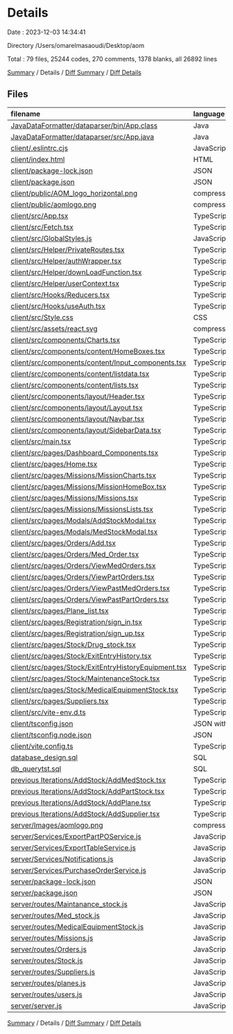 # Details

Date : 2023-12-03 14:34:41

Directory /Users/omarelmasaoudi/Desktop/aom

Total : 79 files,  25244 codes, 270 comments, 1378 blanks, all 26892 lines

[Summary](results.md) / Details / [Diff Summary](diff.md) / [Diff Details](diff-details.md)

## Files
| filename | language | code | comment | blank | total |
| :--- | :--- | ---: | ---: | ---: | ---: |
| [JavaDataFormatter/dataparser/bin/App.class](/JavaDataFormatter/dataparser/bin/App.class) | Java | 56 | 0 | 0 | 56 |
| [JavaDataFormatter/dataparser/src/App.java](/JavaDataFormatter/dataparser/src/App.java) | Java | 78 | 1 | 18 | 97 |
| [client/.eslintrc.cjs](/client/.eslintrc.cjs) | JavaScript | 14 | 0 | 1 | 15 |
| [client/index.html](/client/index.html) | HTML | 17 | 0 | 2 | 19 |
| [client/package-lock.json](/client/package-lock.json) | JSON | 6,501 | 0 | 1 | 6,502 |
| [client/package.json](/client/package.json) | JSON | 51 | 0 | 1 | 52 |
| [client/public/AOM_logo_horizontal.png](/client/public/AOM_logo_horizontal.png) | compressionTargetFile | 148 | 0 | 1 | 149 |
| [client/public/aomlogo.png](/client/public/aomlogo.png) | compressionTargetFile | 415 | 0 | 2 | 417 |
| [client/src/App.tsx](/client/src/App.tsx) | TypeScript React | 36 | 0 | 4 | 40 |
| [client/src/Fetch.tsx](/client/src/Fetch.tsx) | TypeScript React | 18 | 1 | 4 | 23 |
| [client/src/GlobalStyles.js](/client/src/GlobalStyles.js) | JavaScript | 3 | 0 | 0 | 3 |
| [client/src/Helper/PrivateRoutes.tsx](/client/src/Helper/PrivateRoutes.tsx) | TypeScript React | 13 | 3 | 4 | 20 |
| [client/src/Helper/authWrapper.tsx](/client/src/Helper/authWrapper.tsx) | TypeScript React | 392 | 5 | 23 | 420 |
| [client/src/Helper/downLoadFunction.tsx](/client/src/Helper/downLoadFunction.tsx) | TypeScript React | 8 | 8 | 5 | 21 |
| [client/src/Helper/userContext.tsx](/client/src/Helper/userContext.tsx) | TypeScript React | 2 | 0 | 2 | 4 |
| [client/src/Hooks/Reducers.tsx](/client/src/Hooks/Reducers.tsx) | TypeScript React | 0 | 0 | 2 | 2 |
| [client/src/Hooks/useAuth.tsx](/client/src/Hooks/useAuth.tsx) | TypeScript React | 77 | 8 | 10 | 95 |
| [client/src/Style.css](/client/src/Style.css) | CSS | 20 | 2 | 8 | 30 |
| [client/src/assets/react.svg](/client/src/assets/react.svg) | compressionTargetFile | 1 | 0 | 0 | 1 |
| [client/src/components/Charts.tsx](/client/src/components/Charts.tsx) | TypeScript React | 61 | 0 | 6 | 67 |
| [client/src/components/content/HomeBoxes.tsx](/client/src/components/content/HomeBoxes.tsx) | TypeScript React | 217 | 3 | 19 | 239 |
| [client/src/components/content/Input_components.tsx](/client/src/components/content/Input_components.tsx) | TypeScript React | 729 | 1 | 59 | 789 |
| [client/src/components/content/listdata.tsx](/client/src/components/content/listdata.tsx) | TypeScript React | 318 | 8 | 21 | 347 |
| [client/src/components/content/lists.tsx](/client/src/components/content/lists.tsx) | TypeScript React | 833 | 23 | 66 | 922 |
| [client/src/components/layout/Header.tsx](/client/src/components/layout/Header.tsx) | TypeScript React | 125 | 2 | 13 | 140 |
| [client/src/components/layout/Layout.tsx](/client/src/components/layout/Layout.tsx) | TypeScript React | 335 | 0 | 23 | 358 |
| [client/src/components/layout/Navbar.tsx](/client/src/components/layout/Navbar.tsx) | TypeScript React | 24 | 0 | 4 | 28 |
| [client/src/components/layout/SidebarData.tsx](/client/src/components/layout/SidebarData.tsx) | TypeScript React | 184 | 1 | 4 | 189 |
| [client/src/main.tsx](/client/src/main.tsx) | TypeScript React | 10 | 0 | 2 | 12 |
| [client/src/pages/Dashboard_Components.tsx](/client/src/pages/Dashboard_Components.tsx) | TypeScript React | 203 | 0 | 14 | 217 |
| [client/src/pages/Home.tsx](/client/src/pages/Home.tsx) | TypeScript React | 195 | 1 | 15 | 211 |
| [client/src/pages/Missions/MissionCharts.tsx](/client/src/pages/Missions/MissionCharts.tsx) | TypeScript React | 31 | 0 | 4 | 35 |
| [client/src/pages/Missions/MissionHomeBox.tsx](/client/src/pages/Missions/MissionHomeBox.tsx) | TypeScript React | 39 | 18 | 11 | 68 |
| [client/src/pages/Missions/Missions.tsx](/client/src/pages/Missions/Missions.tsx) | TypeScript React | 233 | 2 | 26 | 261 |
| [client/src/pages/Missions/MissionsLists.tsx](/client/src/pages/Missions/MissionsLists.tsx) | TypeScript React | 380 | 1 | 30 | 411 |
| [client/src/pages/Modals/AddStockModal.tsx](/client/src/pages/Modals/AddStockModal.tsx) | TypeScript React | 3,308 | 21 | 166 | 3,495 |
| [client/src/pages/Modals/MedStockModal.tsx](/client/src/pages/Modals/MedStockModal.tsx) | TypeScript React | 349 | 4 | 25 | 378 |
| [client/src/pages/Orders/Add.tsx](/client/src/pages/Orders/Add.tsx) | TypeScript React | 605 | 4 | 48 | 657 |
| [client/src/pages/Orders/Med_Order.tsx](/client/src/pages/Orders/Med_Order.tsx) | TypeScript React | 365 | 2 | 29 | 396 |
| [client/src/pages/Orders/ViewMedOrders.tsx](/client/src/pages/Orders/ViewMedOrders.tsx) | TypeScript React | 361 | 0 | 24 | 385 |
| [client/src/pages/Orders/ViewPartOrders.tsx](/client/src/pages/Orders/ViewPartOrders.tsx) | TypeScript React | 152 | 2 | 13 | 167 |
| [client/src/pages/Orders/ViewPastMedOrders.tsx](/client/src/pages/Orders/ViewPastMedOrders.tsx) | TypeScript React | 242 | 2 | 16 | 260 |
| [client/src/pages/Orders/ViewPastPartOrders.tsx](/client/src/pages/Orders/ViewPastPartOrders.tsx) | TypeScript React | 242 | 2 | 15 | 259 |
| [client/src/pages/Plane_list.tsx](/client/src/pages/Plane_list.tsx) | TypeScript React | 158 | 1 | 10 | 169 |
| [client/src/pages/Registration/sign_in.tsx](/client/src/pages/Registration/sign_in.tsx) | TypeScript React | 163 | 0 | 25 | 188 |
| [client/src/pages/Registration/sign_up.tsx](/client/src/pages/Registration/sign_up.tsx) | TypeScript React | 7 | 0 | 2 | 9 |
| [client/src/pages/Stock/Drug_stock.tsx](/client/src/pages/Stock/Drug_stock.tsx) | TypeScript React | 58 | 0 | 6 | 64 |
| [client/src/pages/Stock/ExitEntryHistory.tsx](/client/src/pages/Stock/ExitEntryHistory.tsx) | TypeScript React | 201 | 0 | 11 | 212 |
| [client/src/pages/Stock/ExitEntryHistoryEquipment.tsx](/client/src/pages/Stock/ExitEntryHistoryEquipment.tsx) | TypeScript React | 167 | 31 | 11 | 209 |
| [client/src/pages/Stock/MaintenanceStock.tsx](/client/src/pages/Stock/MaintenanceStock.tsx) | TypeScript React | 189 | 1 | 11 | 201 |
| [client/src/pages/Stock/MedicalEquipmentStock.tsx](/client/src/pages/Stock/MedicalEquipmentStock.tsx) | TypeScript React | 243 | 0 | 15 | 258 |
| [client/src/pages/Suppliers.tsx](/client/src/pages/Suppliers.tsx) | TypeScript React | 238 | 0 | 13 | 251 |
| [client/src/vite-env.d.ts](/client/src/vite-env.d.ts) | TypeScript | 0 | 1 | 1 | 2 |
| [client/tsconfig.json](/client/tsconfig.json) | JSON with Comments | 20 | 2 | 3 | 25 |
| [client/tsconfig.node.json](/client/tsconfig.node.json) | JSON | 10 | 0 | 1 | 11 |
| [client/vite.config.ts](/client/vite.config.ts) | TypeScript | 5 | 1 | 3 | 9 |
| [database_design.sql](/database_design.sql) | SQL | 89 | 0 | 0 | 89 |
| [db_querytst.sql](/db_querytst.sql) | SQL | 1 | 0 | 0 | 1 |
| [previous Iterations/AddStock/AddMedStock.tsx](/previous%20Iterations/AddStock/AddMedStock.tsx) | TypeScript React | 158 | 0 | 13 | 171 |
| [previous Iterations/AddStock/AddPartStock.tsx](/previous%20Iterations/AddStock/AddPartStock.tsx) | TypeScript React | 199 | 0 | 20 | 219 |
| [previous Iterations/AddStock/AddPlane.tsx](/previous%20Iterations/AddStock/AddPlane.tsx) | TypeScript React | 153 | 0 | 17 | 170 |
| [previous Iterations/AddStock/AddSupplier.tsx](/previous%20Iterations/AddStock/AddSupplier.tsx) | TypeScript React | 170 | 0 | 18 | 188 |
| [server/Images/aomlogo.png](/server/Images/aomlogo.png) | compressionTargetFile | 415 | 0 | 2 | 417 |
| [server/Services/ExportPartPOService.js](/server/Services/ExportPartPOService.js) | JavaScript | 207 | 6 | 39 | 252 |
| [server/Services/ExportTableService.js](/server/Services/ExportTableService.js) | JavaScript | 168 | 5 | 36 | 209 |
| [server/Services/Notifications.js](/server/Services/Notifications.js) | JavaScript | 7 | 2 | 12 | 21 |
| [server/Services/PurchaseOrderService.js](/server/Services/PurchaseOrderService.js) | JavaScript | 322 | 11 | 62 | 395 |
| [server/package-lock.json](/server/package-lock.json) | JSON | 2,473 | 0 | 1 | 2,474 |
| [server/package.json](/server/package.json) | JSON | 31 | 0 | 1 | 32 |
| [server/routes/Maintanance_stock.js](/server/routes/Maintanance_stock.js) | JavaScript | 118 | 0 | 20 | 138 |
| [server/routes/Med_stock.js](/server/routes/Med_stock.js) | JavaScript | 334 | 4 | 50 | 388 |
| [server/routes/MedicalEquipmentStock.js](/server/routes/MedicalEquipmentStock.js) | JavaScript | 167 | 6 | 24 | 197 |
| [server/routes/Missions.js](/server/routes/Missions.js) | JavaScript | 121 | 12 | 29 | 162 |
| [server/routes/Orders.js](/server/routes/Orders.js) | JavaScript | 535 | 16 | 90 | 641 |
| [server/routes/Stock.js](/server/routes/Stock.js) | JavaScript | 16 | 0 | 6 | 22 |
| [server/routes/Suppliers.js](/server/routes/Suppliers.js) | JavaScript | 109 | 0 | 14 | 123 |
| [server/routes/planes.js](/server/routes/planes.js) | JavaScript | 79 | 0 | 13 | 92 |
| [server/routes/users.js](/server/routes/users.js) | JavaScript | 448 | 46 | 50 | 544 |
| [server/server.js](/server/server.js) | JavaScript | 74 | 0 | 8 | 82 |

[Summary](results.md) / Details / [Diff Summary](diff.md) / [Diff Details](diff-details.md)